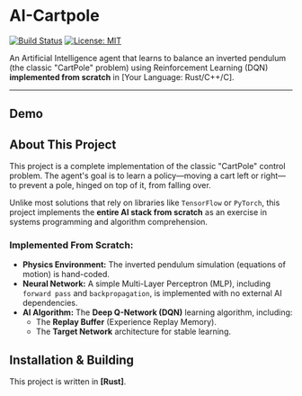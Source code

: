 # AI-Cartpole

[![Build Status](https://img.shields.io/github/actions/workflow/status/Miguevrgo/AI-Cartpole/build.yml?branch=main)](https://github.com/YOUR_USERNAME/AI-Cartpole/actions)
[![License: MIT](https://img.shields.io/badge/License-MIT-blue.svg)](LICENSE)

An Artificial Intelligence agent that learns to balance an inverted pendulum (the classic "CartPole" problem) using Reinforcement Learning (DQN) **implemented from scratch** in [Your Language: Rust/C++/C].

---

## Demo

## About This Project

This project is a complete implementation of the classic "CartPole" control problem. The agent's goal is to learn a policy—moving a cart left or right—to prevent a pole, hinged on top of it, from falling over.

Unlike most solutions that rely on libraries like `TensorFlow` or `PyTorch`, this project implements the **entire AI stack from scratch** as an exercise in systems programming and algorithm comprehension.

### Implemented From Scratch:

* **Physics Environment:** The inverted pendulum simulation (equations of motion) is hand-coded.
* **Neural Network:** A simple Multi-Layer Perceptron (MLP), including `forward pass` and `backpropagation`, is implemented with no external AI dependencies.
* **AI Algorithm:** The **Deep Q-Network (DQN)** learning algorithm, including:
    * The **Replay Buffer** (Experience Replay Memory).
    * The **Target Network** architecture for stable learning.

## Installation & Building

This project is written in **[Rust]**.

